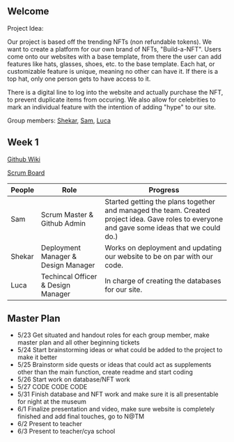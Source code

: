 ## Welcome
Project Idea: 

Our project is based off the trending NFTs (non refundable tokens). We want to create a platform for our own brand of NFTs, "Build-a-NFT". Users come onto our websites with a base template, from there the user can add features like hats, glasses, shoes, etc. to the base template. Each hat, or customizable feature is unique, meaning no other can have it. If there is a top hat, only one person gets to have access to it. 

There is a digital line to log into the website and actually purchase the NFT, to prevent duplicate items from occuring. We also allow for celebrities to mark an individual feature with the intention of adding "hype" to our site. 



Group members: [Shekar](https://github.com/shekark642), [Sam](https://github.com/shekark642), [Luca](https://github.com/shekark642)


## Week 1

[Github Wiki](https://shekark642.github.io/M221p2-roopies/)

[Scrum Board](https://github.com/shekark642/M221p2-roopies/projects/1)


People | Role | Progress |
-------------  | -------------- | -------------- |
Sam  | Scrum Master & Github Admin| Started getting the plans together and managed the team. Created project idea. Gave roles to everyone and gave some ideas that we could do.) |
Shekar   | Deployment Manager & Design Manager|  Works on deployment and updating our website to be on par with our code. 
Luca   | Techincal Officer & Design Manager | In charge of creating the databases for our site. 

## Master Plan
* 5/23 Get situated and handout roles for each group member, make master plan and all other beginning tickets
* 5/24 Start brainstorming ideas or what could be added to the project to make it better
* 5/25 Brainstorm side quests or ideas that could act as supplements other than the main function, create readme and start coding
* 5/26 Start work on database/NFT work
* 5/27 CODE CODE CODE
* 5/31 Finish database and NFT work and make sure it is all presentable for night at the museum
* 6/1 Finalize presentation and video, make sure website is completely finished and add final touches, go to N@TM
* 6/2 Present to teacher
* 6/3 Present to teacher/cya school
